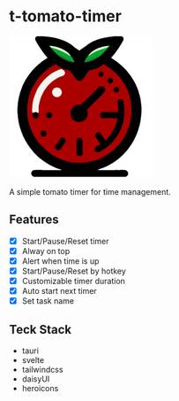 # t-tomato-timer

![app-icon](./src-tauri/icons/128x128@2x.png)

A simple tomato timer for time management.

## Features

- [x] Start/Pause/Reset timer
- [x] Alway on top
- [x] Alert when time is up
- [x] Start/Pause/Reset by hotkey
- [x] Customizable timer duration
- [x] Auto start next timer
- [x] Set task name

## Teck Stack

- tauri
- svelte
- tailwindcss
- daisyUI
- heroicons
